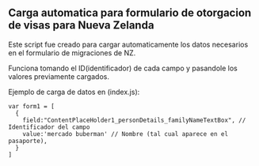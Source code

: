 ## Carga automatica para formulario de otorgacion de visas para Nueva Zelanda


Este script fue creado para cargar automaticamente los datos necesarios en el formulario de migraciones de NZ.

Funciona tomando el ID(identificador) de cada campo y pasandole los valores previamente cargados.


Ejemplo de carga de datos en (index.js):

```
var form1 = [
  {
    field:"ContentPlaceHolder1_personDetails_familyNameTextBox", // Identificador del campo
    value:'mercado buberman' // Nombre (tal cual aparece en el pasaporte),
  }
]
```

